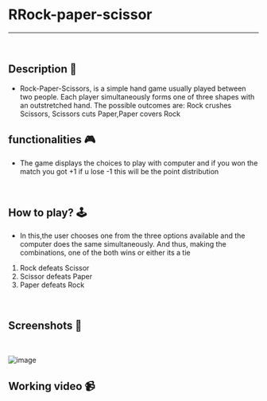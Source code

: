 # **RRock-paper-scissor** 

---

<br>

## **Description 📃**
<!-- add your game description here  -->
- Rock-Paper-Scissors, is a simple hand game usually played between two people. Each player simultaneously forms one of three shapes with an outstretched hand. The possible outcomes are: Rock crushes Scissors, Scissors cuts Paper,Paper covers Rock

## **functionalities 🎮**
<!-- add functionalities over here -->
- The game displays the choices to play with computer and if you won the match you got +1 if u lose -1 this will be the point distribution
<br>

## **How to play? 🕹️**
<!-- add the steps how to play games -->
- In this,the user chooses one from the three options available and the computer does the same simultaneously. And thus, making the combinations, one of the both wins or either its a tie
1. Rock defeats Scissor
2. Scissor defeats Paper
3. Paper defeats Rock

<br>

## **Screenshots 📸**

<br>
<!-- add your screenshots like this -->
<!-- ![image](url) -->

![image](..//..//assets/image.png)
<br>

## **Working video 📹**

